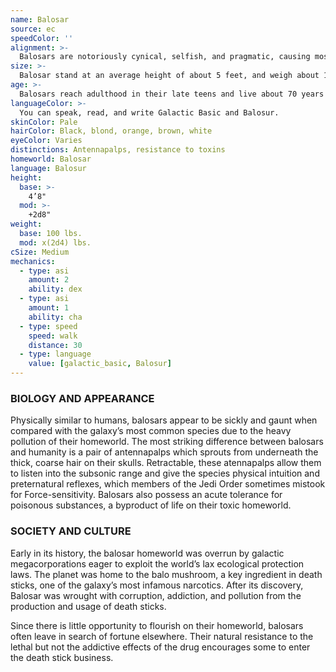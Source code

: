 ```yaml
---
name: Balosar
source: ec
speedColor: ''
alignment: >-
  Balosars are notoriously cynical, selfish, and pragmatic, causing most to be neutral dark side. However, there are exceptions.
size: >-
  Balosar stand at an average height of about 5 feet, and weigh about 115 lbs. Regardless of your position in that range, your size is Medium.
age: >-
  Balosars reach adulthood in their late teens and live about 70 years naturally, though death stick addiction has lead to a general decline in their lifespan.
languageColor: >-
  You can speak, read, and write Galactic Basic and Balosur. 
skinColor: Pale
hairColor: Black, blond, orange, brown, white
eyeColor: Varies
distinctions: Antennapalps, resistance to toxins
homeworld: Balosar
language: Balosur
height:
  base: >-
    4’8"
  mod: >-
    +2d8"
weight:
  base: 100 lbs.
  mod: x(2d4) lbs.
cSize: Medium
mechanics:
  - type: asi
    amount: 2
    ability: dex
  - type: asi
    amount: 1
    ability: cha
  - type: speed
    speed: walk
    distance: 30
  - type: language
    value: [galactic_basic, Balosur]
---
```

### BIOLOGY AND APPEARANCE
Physically similar to humans, balosars appear to be sickly and gaunt when compared with the galaxy’s most common species due to the heavy pollution of their homeworld. The most striking difference between balosars and humanity is a pair of antennapalps which sprouts from underneath the thick, coarse hair on their skulls. Retractable, these atennapalps allow them to listen into the subsonic range and give the species physical intuition and preternatural reflexes, which members of the Jedi Order sometimes mistook for Force-sensitivity. Balosars also possess an acute tolerance for poisonous substances, a byproduct of life on their toxic homeworld.

### SOCIETY AND CULTURE
Early in its history, the balosar homeworld was overrun by galactic megacorporations eager to exploit the world’s lax ecological protection laws. The planet was home to the balo mushroom, a key ingredient in death sticks, one of the galaxy’s most infamous narcotics. After its discovery, Balosar was wrought with corruption, addiction, and pollution from the production and usage of death sticks.

Since there is little opportunity to flourish on their homeworld, balosars often leave in search of fortune elsewhere. Their natural resistance to the lethal but not the addictive effects of the drug encourages some to enter the death stick business.
    